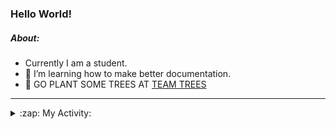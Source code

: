 ### Hello World!

##### About:
- Currently I am a student.
- 🌱 I’m learning how to make better documentation.
- 🌱 GO PLANT SOME TREES AT [TEAM TREES](https://teamtrees.org/)

---
<details>
  <summary>:zap: My Activity:</summary>
  
<!--START_SECTION:waka-->
![Code Time](http://img.shields.io/badge/Code%20Time-1%2C129%20hrs%2048%20mins-blue)

**I'm a Night 🦉** 

```text
🌞 Morning                1204 commits        ██░░░░░░░░░░░░░░░░░░░░░░░   08.56 % 
🌆 Daytime                5163 commits        █████████░░░░░░░░░░░░░░░░   36.71 % 
🌃 Evening                4021 commits        ███████░░░░░░░░░░░░░░░░░░   28.59 % 
🌙 Night                  3677 commits        ███████░░░░░░░░░░░░░░░░░░   26.14 % 
```
📅 **I'm Most Productive on Wednesday** 

```text
Monday                   2163 commits        ████░░░░░░░░░░░░░░░░░░░░░   15.38 % 
Tuesday                  1754 commits        ███░░░░░░░░░░░░░░░░░░░░░░   12.47 % 
Wednesday                3310 commits        ██████░░░░░░░░░░░░░░░░░░░   23.53 % 
Thursday                 1650 commits        ███░░░░░░░░░░░░░░░░░░░░░░   11.73 % 
Friday                   1362 commits        ██░░░░░░░░░░░░░░░░░░░░░░░   09.68 % 
Saturday                 1282 commits        ██░░░░░░░░░░░░░░░░░░░░░░░   09.11 % 
Sunday                   2544 commits        █████░░░░░░░░░░░░░░░░░░░░   18.09 % 
```


📊 **This Week I Spent My Time On** 

```text
🔥 Editors: 
VS Code                  5 hrs 56 mins       █████████████████████████   100.00 % 

🐱‍💻 Projects: 
praise                   4 hrs 59 mins       █████████████████████░░░░   84.09 % 
discord-bot              45 mins             ███░░░░░░░░░░░░░░░░░░░░░░   12.72 % 
CSF22                    11 mins             █░░░░░░░░░░░░░░░░░░░░░░░░   03.19 % 
```


 Last Updated on 25/05/2023 08:08:54 UTC
<!--END_SECTION:waka-->
</details>
